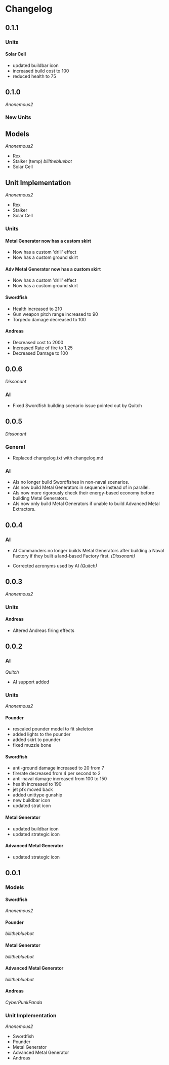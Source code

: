 # Changelog

## 0.1.1
### Units
#### Solar Cell
- updated buildbar icon
- increased build cost to 100
- reduced health to 75


## 0.1.0
*Anonemous2*
### New Units
## Models
*Anonemous2*
- Rex
- Stalker (temp)
*billthebluebot*
- Solar Cell
## Unit Implementation
*Anonemous2*
- Rex
- Stalker
- Solar Cell

### Units
#### Metal Generator now has a custom skirt
- Now has a custom 'drill' effect
- Now has a custom ground skirt
#### Adv Metal Generator now has a custom skirt
- Now has a custom 'drill' effect
- Now has a custom ground skirt
#### Swordfish
- Health increased to 210
- Gun weapon pitch range increased to 90
- Torpedo damage decreased to 100
#### Andreas
- Decreased cost to 2000
- Increased Rate of fire to 1.25
- Decreased Damage to 100


## 0.0.6
*Dissonant*
### AI
- Fixed Swordfish building scenario issue pointed out by Quitch

## 0.0.5
*Dissonant*
### General
- Replaced changelog.txt with changelog.md 
### AI
- AIs no longer build Swordfishes in non-naval scenarios.
- AIs now build Metal Generators in sequence instead of in parallel.
- AIs now more rigorously check their energy-based economy before building Metal Generators.
- AIs now only build Metal Generators if unable to build Advanced Metal Extractors.

## 0.0.4
### AI
- AI Commanders no longer builds Metal Generators after building a Naval Factory if they built a land-based Factory first. *(Dissonant)*

- Corrected acronyms used by AI *(Quitch)*


## 0.0.3
*Anonemous2*
### Units
#### Andreas
- Altered Andreas firing effects

## 0.0.2
### AI
*Quitch*
- AI support added

### Units
*Anonemous2*
#### Pounder
- rescaled pounder model to fit skeleton
- added lights to the pounder
- added skirt to pounder
- fixed muzzle bone

#### Swordfish
- anti-ground damage increased to 20 from 7
- firerate decreased from 4 per second to 2
- anti-naval damage increased from 100 to 150
- health increased to 190
- jet pfx moved back
- added unittype gunship
- new buildbar icon
- updated strat icon
#### Metal Generator
- updated buildbar icon
- updated strategic icon
#### Advanced Metal Generator
- updated strategic icon

## 0.0.1
### Models
#### Swordfish
*Anonemous2*
#### Pounder
*billthebluebot*
#### Metal Generator
*billthebluebot*
#### Advanced Metal Generator
*billthebluebot*
#### Andreas
*CyberPunkPanda*
### Unit Implementation
*Anonemous2*
- Swordfish
- Pounder
- Metal Generator
- Advanced Metal Generator
- Andreas
